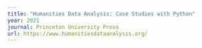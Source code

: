 ```yaml
---
title: "Humanities Data Analysis: Case Studies with Python"
year: 2021
journal: Princeton University Press
url: https://www.humanitiesdataanalysis.org/
---
```

